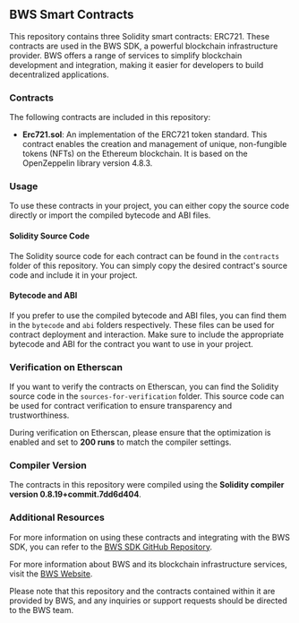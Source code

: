 ## BWS Smart Contracts

This repository contains three Solidity smart contracts: ERC721. These contracts are used in the BWS SDK, a powerful blockchain infrastructure provider. BWS offers a range of services to simplify blockchain development and integration, making it easier for developers to build decentralized applications.

### Contracts

The following contracts are included in this repository:

- **Erc721.sol**: An implementation of the ERC721 token standard. This contract enables the creation and management of unique, non-fungible tokens (NFTs) on the Ethereum blockchain. It is based on the OpenZeppelin library version 4.8.3.

### Usage

To use these contracts in your project, you can either copy the source code directly or import the compiled bytecode and ABI files.

#### Solidity Source Code

The Solidity source code for each contract can be found in the `contracts` folder of this repository. You can simply copy the desired contract's source code and include it in your project.

#### Bytecode and ABI

If you prefer to use the compiled bytecode and ABI files, you can find them in the `bytecode` and `abi` folders respectively. These files can be used for contract deployment and interaction. Make sure to include the appropriate bytecode and ABI for the contract you want to use in your project.

### Verification on Etherscan

If you want to verify the contracts on Etherscan, you can find the Solidity source code in the `sources-for-verification` folder. This source code can be used for contract verification to ensure transparency and trustworthiness.

During verification on Etherscan, please ensure that the optimization is enabled and set to **200 runs** to match the compiler settings.

### Compiler Version

The contracts in this repository were compiled using the **Solidity compiler version 0.8.19+commit.7dd6d404**.

### Additional Resources

For more information on using these contracts and integrating with the BWS SDK, you can refer to the [BWS SDK GitHub Repository](https://github.com/BWSio/BWS-js).

For more information about BWS and its blockchain infrastructure services, visit the [BWS Website](https://BWS.com).

Please note that this repository and the contracts contained within it are provided by BWS, and any inquiries or support requests should be directed to the BWS team.
